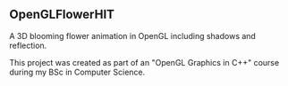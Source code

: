 ## OpenGLFlowerHIT
A 3D blooming flower animation in OpenGL including shadows and reflection.

This project was created as part of an "OpenGL Graphics in C++" course during my BSc in Computer Science.
